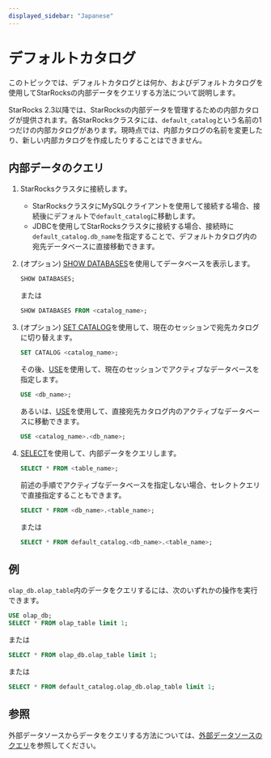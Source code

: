 ```yaml
---
displayed_sidebar: "Japanese"
---
```


# デフォルトカタログ

このトピックでは、デフォルトカタログとは何か、およびデフォルトカタログを使用してStarRocksの内部データをクエリする方法について説明します。

StarRocks 2.3以降では、StarRocksの内部データを管理するための内部カタログが提供されます。各StarRocksクラスタには、`default_catalog`という名前の1つだけの内部カタログがあります。現時点では、内部カタログの名前を変更したり、新しい内部カタログを作成したりすることはできません。

## 内部データのクエリ

1. StarRocksクラスタに接続します。
   - StarRocksクラスタにMySQLクライアントを使用して接続する場合、接続後にデフォルトで`default_catalog`に移動します。
   - JDBCを使用してStarRocksクラスタに接続する場合、接続時に`default_catalog.db_name`を指定することで、デフォルトカタログ内の宛先データベースに直接移動できます。

2. (オプション) [SHOW DATABASES](../../sql-reference/sql-statements/data-manipulation/SHOW_DATABASES.md)を使用してデータベースを表示します。

      ```SQL
      SHOW DATABASES;
      ```

      または

      ```SQL
      SHOW DATABASES FROM <catalog_name>;
      ```

3. (オプション) [SET CATALOG](../../sql-reference/sql-statements/data-definition/SET_CATALOG.md)を使用して、現在のセッションで宛先カタログに切り替えます。

    ```SQL
    SET CATALOG <catalog_name>;
    ```

    その後、[USE](../../sql-reference/sql-statements/data-definition/USE.md)を使用して、現在のセッションでアクティブなデータベースを指定します。

    ```SQL
    USE <db_name>;
    ```

    あるいは、[USE](../../sql-reference/sql-statements/data-definition/USE.md)を使用して、直接宛先カタログ内のアクティブなデータベースに移動できます。

    ```SQL
    USE <catalog_name>.<db_name>;
    ```

4. [SELECT](../../sql-reference/sql-statements/data-manipulation/SELECT.md)を使用して、内部データをクエリします。

      ```SQL
      SELECT * FROM <table_name>;
      ```

      前述の手順でアクティブなデータベースを指定しない場合、セレクトクエリで直接指定することもできます。

      ```SQL
      SELECT * FROM <db_name>.<table_name>;
      ```

      または

      ```SQL
      SELECT * FROM default_catalog.<db_name>.<table_name>;
      ```

## 例

`olap_db.olap_table`内のデータをクエリするには、次のいずれかの操作を実行できます。

```SQL
USE olap_db;
SELECT * FROM olap_table limit 1;
```

または

```SQL
SELECT * FROM olap_db.olap_table limit 1;     
```

または

```SQL
SELECT * FROM default_catalog.olap_db.olap_table limit 1;      
```

## 参照

外部データソースからデータをクエリする方法については、[外部データソースのクエリ](../catalog/query_external_data.md)を参照してください。